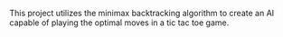 This project utilizes the minimax backtracking algorithm to create an AI capable of playing the optimal moves in a tic tac toe game. 
